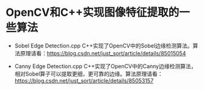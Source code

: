 # OpenCV和C++实现图像特征提取的一些算法

- Sobel Edge Detection.cpp C++实现了OpenCV中的Sobel边缘检测算法。算法原理请看：https://blog.csdn.net/just_sort/article/details/85015054

- Canny Edge Detection.cpp C++实现了OpenCV中的Canny边缘检测算法，相对Sobel算子可以提取更细，更可靠的边缘。算法原理请看：https://blog.csdn.net/just_sort/article/details/85053157
